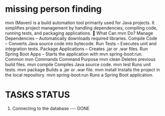 # missing person finding

mvn (Maven) is a build automation tool primarily used for Java projects. It simplifies project management by handling dependencies, compiling code, running tests, and packaging applications.
🔹 What Can mvn Do?
Manage Dependencies – Automatically downloads required libraries.
Compile Code – Converts Java source code into bytecode.
Run Tests – Executes unit and integration tests.
Package Applications – Creates .jar or .war files.
Run Spring Boot Apps – Starts the application with mvn spring-boot:run.
Common mvn Commands
Command Purpose
mvn clean Deletes previous build files.
mvn compile Compiles Java source code.
mvn test Runs unit tests.
mvn package Builds a .jar or .war file.
mvn install Installs the project in the local repository.
mvn spring-boot:run Runs a Spring Boot application.

#           TASKS                                   STATUS

1. Connecting to the database          ---           DONE  
